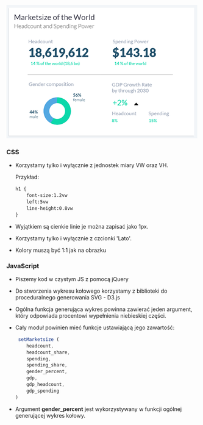 ![smiley](img/preview.png)


### CSS

- Korzystamy tylko i wyłącznie z jednostek miary VW oraz VH.

    Przykład:

    ```html
	h1 {
		font-size:1.2vw
		left:5vw 
		line-height:0.8vw 
	}
    ```
- Wyjątkiem są cienkie linie je można zapisać jako 1px.

- Korzystamy tylko i wyłącznie z czcionki 'Lato'.

- Kolory muszą być 1:1 jak na obrazku


### JavaScript

- Piszemy kod w czystym JS z pomocą jQuery

- Do stworzenia wykresu kołowego korzystamy z biblioteki do proceduralnego generowania SVG - D3.js

- Ogólna funkcja generująca wykres powinna zawierać jeden argument, który odpowiada procentowi wypełnienia niebieskiej części.

- Cały moduł powinien mieć funkcje ustawiającą jego zawartość:

    ```javascript
	 setMarketsize (
		headcount,
		headcount_share,
		spending,
		spending_share,
		gender_percent,
		gdp,
		gdp_headcount,
		gdp_spending
	)
    ```
- Argument __gender_percent__ jest wykorzystywany w funkcji ogólnej generującej wykres kołowy.